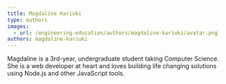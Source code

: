 ```yaml
---
title: Magdaline Kariuki
type: authors
images:
  - url: /engineering-education/authors/magdaline-kariuki/avatar.png
authors: magdaline-kariuki
---
```

Magdaline is a 3rd-year, undergraduate student taking Computer Science. She is a web developer at heart and loves building life changing solutions using Node.js and other JavaScript tools.
